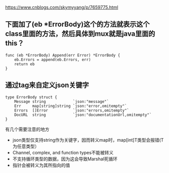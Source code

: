 https://www.cnblogs.com/skymyyang/p/7659775.html

## 下面加了(eb *ErrorBody)这个的方法就表示这个class里面的方法，然后具体到mux就是java里面的this？
```
func (eb *ErrorBody) Append(err Error) *ErrorBody {
	eb.Errors = append(eb.Errors, err)
	return eb
}
```

## 通过tag来自定义json关键字
```
type ErrorBody struct {
	Message string            `json:"message"`
	Err     map[string]string `json:"error,omitempty"`
	Errors  []Error           `json:"errors,omitempty"`
	DocURL  string            `json:"documentationUrl,omitempty"`
}

```
有几个需要注意的地方

- json类型仅支持string作为关键字，因而转义map时，map[int]T类型会报错(T为任意类型）
- Channel, complex, and function types不能被转义
- 不支持循环类型的数据，因为这会导致Marshal死循环
- 指针会被转义为其所指向的值
